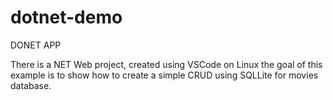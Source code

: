 # dotnet-demo
DONET APP

There is a NET Web project, created using VSCode on Linux the goal of this example is to show how to create a simple CRUD
using SQLLite for movies database.

